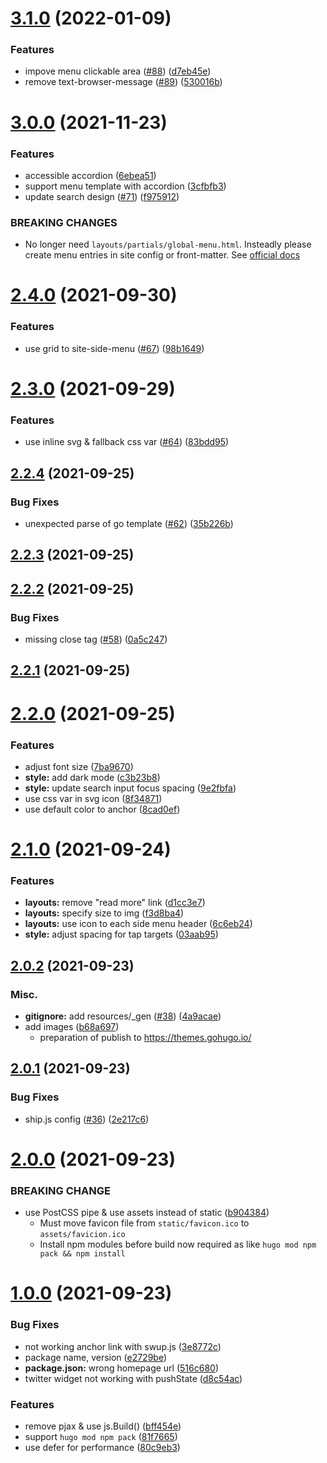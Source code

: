 # [3.1.0](https://github.com/knokmki612/hugo-fill-and-stroke/compare/v3.0.0...v3.1.0) (2022-01-09)


### Features

* impove menu clickable area ([#88](https://github.com/knokmki612/hugo-fill-and-stroke/issues/88)) ([d7eb45e](https://github.com/knokmki612/hugo-fill-and-stroke/commit/d7eb45e13e9fd08e912b70ae05b5e412c8c86662))
* remove text-browser-message ([#89](https://github.com/knokmki612/hugo-fill-and-stroke/issues/89)) ([530016b](https://github.com/knokmki612/hugo-fill-and-stroke/commit/530016b741eb6b80e4ec9aaef306d183dc9e3089))



# [3.0.0](https://github.com/knokmki612/hugo-fill-and-stroke/compare/v2.4.0...v3.0.0) (2021-11-23)


### Features

* accessible accordion ([6ebea51](https://github.com/knokmki612/hugo-fill-and-stroke/commit/6ebea51d520404cd4cbf1451dcd277c8b701f394))
* support menu template with accordion ([3cfbfb3](https://github.com/knokmki612/hugo-fill-and-stroke/commit/3cfbfb34c9a3d9953936be6f3fae15660b4bd548))
* update search design ([#71](https://github.com/knokmki612/hugo-fill-and-stroke/issues/71)) ([f975912](https://github.com/knokmki612/hugo-fill-and-stroke/commit/f975912d8bd2dbc69d4c973857cc148dc6c4a3f7))


### BREAKING CHANGES

* No longer need `layouts/partials/global-menu.html`. Insteadly please create menu entries in site config or front-matter. See [official docs](https://gohugo.io/templates/menu-templates/)



# [2.4.0](https://github.com/knokmki612/hugo-fill-and-stroke/compare/v2.3.0...v2.4.0) (2021-09-30)


### Features

* use grid to site-side-menu ([#67](https://github.com/knokmki612/hugo-fill-and-stroke/issues/67)) ([98b1649](https://github.com/knokmki612/hugo-fill-and-stroke/commit/98b164927d81af56bfa65ce8d94b24bac4fd42b2))



# [2.3.0](https://github.com/knokmki612/hugo-fill-and-stroke/compare/v2.2.4...v2.3.0) (2021-09-29)


### Features

* use inline svg & fallback css var ([#64](https://github.com/knokmki612/hugo-fill-and-stroke/issues/64)) ([83bdd95](https://github.com/knokmki612/hugo-fill-and-stroke/commit/83bdd9531cdb26cb423d8c7a0745a67808548fbf))



## [2.2.4](https://github.com/knokmki612/hugo-fill-and-stroke/compare/v2.2.3...v2.2.4) (2021-09-25)


### Bug Fixes

* unexpected parse of go template ([#62](https://github.com/knokmki612/hugo-fill-and-stroke/issues/62)) ([35b226b](https://github.com/knokmki612/hugo-fill-and-stroke/commit/35b226bc0d134e8a7bb6de8ace911646245dd99b))



## [2.2.3](https://github.com/knokmki612/hugo-fill-and-stroke/compare/v2.2.2...v2.2.3) (2021-09-25)



## [2.2.2](https://github.com/knokmki612/hugo-fill-and-stroke/compare/v2.2.1...v2.2.2) (2021-09-25)


### Bug Fixes

* missing close tag ([#58](https://github.com/knokmki612/hugo-fill-and-stroke/issues/58)) ([0a5c247](https://github.com/knokmki612/hugo-fill-and-stroke/commit/0a5c247fa57025948988619f9ace3e989850bd61))



## [2.2.1](https://github.com/knokmki612/hugo-fill-and-stroke/compare/v2.2.0...v2.2.1) (2021-09-25)



# [2.2.0](https://github.com/knokmki612/hugo-fill-and-stroke/compare/v2.1.0...v2.2.0) (2021-09-25)


### Features

* adjust font size ([7ba9670](https://github.com/knokmki612/hugo-fill-and-stroke/commit/7ba9670f777450467dd6328af4965efa52bc492c))
* **style:** add dark mode ([c3b23b8](https://github.com/knokmki612/hugo-fill-and-stroke/commit/c3b23b8bc656f38b09f440d838c38498ea36685c))
* **style:** update search input focus spacing ([9e2fbfa](https://github.com/knokmki612/hugo-fill-and-stroke/commit/9e2fbfa64a8e6b9a4b4af3e991c7c7b798875773))
* use css var in svg icon ([8f34871](https://github.com/knokmki612/hugo-fill-and-stroke/commit/8f348718233c2c98ea229e35be2fb7a219a11a1d))
* use default color to anchor ([8cad0ef](https://github.com/knokmki612/hugo-fill-and-stroke/commit/8cad0ef7b26ee8989723e98014c63d3632b0faef))



# [2.1.0](https://github.com/knokmki612/hugo-fill-and-stroke/compare/v2.0.2...v2.1.0) (2021-09-24)


### Features

* **layouts:** remove "read more" link ([d1cc3e7](https://github.com/knokmki612/hugo-fill-and-stroke/commit/d1cc3e7d2c495e87cb6048ab00db8415f8ec62db))
* **layouts:** specify size to img ([f3d8ba4](https://github.com/knokmki612/hugo-fill-and-stroke/commit/f3d8ba4b7f67a2f4a754520a33725bb96153c762))
* **layouts:** use icon to each side menu header ([6c6eb24](https://github.com/knokmki612/hugo-fill-and-stroke/commit/6c6eb24d2bf91c1cea4b8ac7f63686d340ed76b1))
* **style:** adjust spacing for tap targets ([03aab95](https://github.com/knokmki612/hugo-fill-and-stroke/commit/03aab95ae3c61a899d7e216e36e9d8a2c2e493f0))



## [2.0.2](https://github.com/knokmki612/hugo-fill-and-stroke/compare/v2.0.1...v2.0.2) (2021-09-23)


### Misc.

* **gitignore:**  add resources/_gen ([#38](https://github.com/knokmki612/hugo-fill-and-stroke/pull/38)) ([4a9acae](https://github.com/knokmki612/hugo-fill-and-stroke/commit/da74a9acae4d99ac86406bd36e89c714f5456733))
* add images ([b68a697](https://github.com/knokmki612/hugo-fill-and-stroke/commit/b68a697ccc5b907734bb4c9881fa545264939f5a))
  * preparation of publish to https://themes.gohugo.io/



## [2.0.1](https://github.com/knokmki612/hugo-fill-and-stroke/compare/v1.0.0...v2.0.1) (2021-09-23)


### Bug Fixes

* ship.js config ([#36](https://github.com/knokmki612/hugo-fill-and-stroke/issues/36)) ([2e217c6](https://github.com/knokmki612/hugo-fill-and-stroke/commit/2e217c688d255177f4100abf7460ba37b47b0bee))



# [2.0.0](https://github.com/knokmki612/hugo-fill-and-stroke/compare/v1.0.0...v2.0.0) (2021-09-23)


### BREAKING CHANGE

* use PostCSS pipe & use assets instead of static ([b904384](https://github.com/knokmki612/hugo-fill-and-stroke/commit/b904384dd32ae2b89d61c77cb89d2b95f363a0a2))
  * Must move favicon file from `static/favicon.ico` to `assets/favicion.ico`
  * Install npm modules before build now required as like `hugo mod npm pack && npm install`



# [1.0.0](https://github.com/knokmki612/hugo-fill-and-stroke/compare/v0.4.0...v1.0.0) (2021-09-23)


### Bug Fixes

* not working anchor link with swup.js ([3e8772c](https://github.com/knokmki612/hugo-fill-and-stroke/commit/3e8772c543ff6b7ec912c616556775ce49e561c9))
* package name, version ([e2729be](https://github.com/knokmki612/hugo-fill-and-stroke/commit/e2729beb89bb01698d991e0f2eb8016c078ac472))
* **package.json:** wrong homepage url ([516c680](https://github.com/knokmki612/hugo-fill-and-stroke/commit/516c680a6f94c4c75a9605f0378f001505291fca))
* twitter widget not working with pushState ([d8c54ac](https://github.com/knokmki612/hugo-fill-and-stroke/commit/d8c54acb0f7b054525630702364e48a3d4c7d61c))


### Features

* remove pjax & use js.Build() ([bff454e](https://github.com/knokmki612/hugo-fill-and-stroke/commit/bff454ef858b046f95adfa47b864b795047ac987))
* support `hugo mod npm pack` ([81f7665](https://github.com/knokmki612/hugo-fill-and-stroke/commit/81f766521b80ccab26bcf8b330ffe4574552717f))
* use defer for performance ([80c9eb3](https://github.com/knokmki612/hugo-fill-and-stroke/commit/80c9eb393fa10ae070d78a6ba0a057e6e955a71c))



